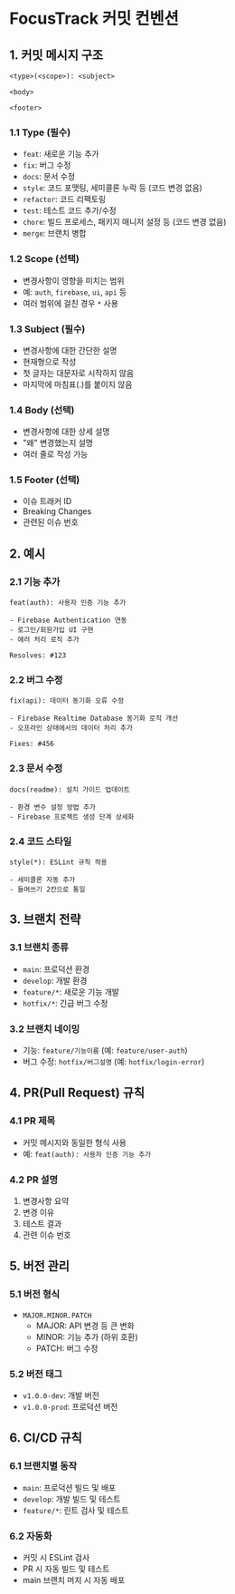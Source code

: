 # FocusTrack 커밋 컨벤션

## 1. 커밋 메시지 구조

```
<type>(<scope>): <subject>

<body>

<footer>
```

### 1.1 Type (필수)
- `feat`: 새로운 기능 추가
- `fix`: 버그 수정
- `docs`: 문서 수정
- `style`: 코드 포맷팅, 세미콜론 누락 등 (코드 변경 없음)
- `refactor`: 코드 리팩토링
- `test`: 테스트 코드 추가/수정
- `chore`: 빌드 프로세스, 패키지 매니저 설정 등 (코드 변경 없음)
- `merge`: 브랜치 병합

### 1.2 Scope (선택)
- 변경사항이 영향을 미치는 범위
- 예: `auth`, `firebase`, `ui`, `api` 등
- 여러 범위에 걸친 경우 `*` 사용

### 1.3 Subject (필수)
- 변경사항에 대한 간단한 설명
- 현재형으로 작성
- 첫 글자는 대문자로 시작하지 않음
- 마지막에 마침표(.)를 붙이지 않음

### 1.4 Body (선택)
- 변경사항에 대한 상세 설명
- "왜" 변경했는지 설명
- 여러 줄로 작성 가능

### 1.5 Footer (선택)
- 이슈 트래커 ID
- Breaking Changes
- 관련된 이슈 번호

## 2. 예시

### 2.1 기능 추가
```
feat(auth): 사용자 인증 기능 추가

- Firebase Authentication 연동
- 로그인/회원가입 UI 구현
- 에러 처리 로직 추가

Resolves: #123
```

### 2.2 버그 수정
```
fix(api): 데이터 동기화 오류 수정

- Firebase Realtime Database 동기화 로직 개선
- 오프라인 상태에서의 데이터 처리 추가

Fixes: #456
```

### 2.3 문서 수정
```
docs(readme): 설치 가이드 업데이트

- 환경 변수 설정 방법 추가
- Firebase 프로젝트 생성 단계 상세화
```

### 2.4 코드 스타일
```
style(*): ESLint 규칙 적용

- 세미콜론 자동 추가
- 들여쓰기 2칸으로 통일
```

## 3. 브랜치 전략

### 3.1 브랜치 종류
- `main`: 프로덕션 환경
- `develop`: 개발 환경
- `feature/*`: 새로운 기능 개발
- `hotfix/*`: 긴급 버그 수정

### 3.2 브랜치 네이밍
- 기능: `feature/기능이름` (예: `feature/user-auth`)
- 버그 수정: `hotfix/버그설명` (예: `hotfix/login-error`)

## 4. PR(Pull Request) 규칙

### 4.1 PR 제목
- 커밋 메시지와 동일한 형식 사용
- 예: `feat(auth): 사용자 인증 기능 추가`

### 4.2 PR 설명
1. 변경사항 요약
2. 변경 이유
3. 테스트 결과
4. 관련 이슈 번호

## 5. 버전 관리

### 5.1 버전 형식
- `MAJOR.MINOR.PATCH`
  - MAJOR: API 변경 등 큰 변화
  - MINOR: 기능 추가 (하위 호환)
  - PATCH: 버그 수정

### 5.2 버전 태그
- `v1.0.0-dev`: 개발 버전
- `v1.0.0-prod`: 프로덕션 버전

## 6. CI/CD 규칙

### 6.1 브랜치별 동작
- `main`: 프로덕션 빌드 및 배포
- `develop`: 개발 빌드 및 테스트
- `feature/*`: 린트 검사 및 테스트

### 6.2 자동화
- 커밋 시 ESLint 검사
- PR 시 자동 빌드 및 테스트
- main 브랜치 머지 시 자동 배포 